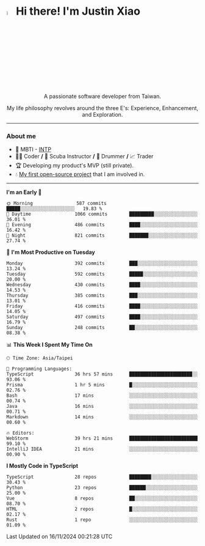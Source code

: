 # <img src="https://media.giphy.com/media/hvRJCLFzcasrR4ia7z/giphy.gif" width="5%">Hi there! I'm Justin Xiao
<p align="center">A passionate software developer from Taiwan.  </p>
<p align="center">My life philosophy revolves around the three E's: Experience, Enhancement, and Exploration.</p>

---
### About me
- 👀 MBTI - [INTP](https://www.16personalities.com/intp-personality)
- 👨‍💻 Coder **/** 🤿 Scuba Instructor **/** 🥁 Drummer **/** 📈 Trader
- 🏆 Developing my product's MVP (still private).
- 💧 [My first open-source project](https://github.com/Game-as-a-Service/Game-Lobby-Web) that I am involved in.

---
<!--START_SECTION:waka-->
**I'm an Early 🐤** 

```text
🌞 Morning                587 commits         █████░░░░░░░░░░░░░░░░░░░░   19.83 % 
🌆 Daytime                1066 commits        █████████░░░░░░░░░░░░░░░░   36.01 % 
🌃 Evening                486 commits         ████░░░░░░░░░░░░░░░░░░░░░   16.42 % 
🌙 Night                  821 commits         ███████░░░░░░░░░░░░░░░░░░   27.74 % 
```
📅 **I'm Most Productive on Tuesday** 

```text
Monday                   392 commits         ███░░░░░░░░░░░░░░░░░░░░░░   13.24 % 
Tuesday                  592 commits         █████░░░░░░░░░░░░░░░░░░░░   20.00 % 
Wednesday                430 commits         ████░░░░░░░░░░░░░░░░░░░░░   14.53 % 
Thursday                 385 commits         ███░░░░░░░░░░░░░░░░░░░░░░   13.01 % 
Friday                   416 commits         ████░░░░░░░░░░░░░░░░░░░░░   14.05 % 
Saturday                 497 commits         ████░░░░░░░░░░░░░░░░░░░░░   16.79 % 
Sunday                   248 commits         ██░░░░░░░░░░░░░░░░░░░░░░░   08.38 % 
```


📊 **This Week I Spent My Time On** 

```text
🕑︎ Time Zone: Asia/Taipei

💬 Programming Languages: 
TypeScript               36 hrs 57 mins      ███████████████████████░░   93.06 % 
Prisma                   1 hr 5 mins         █░░░░░░░░░░░░░░░░░░░░░░░░   02.76 % 
Bash                     17 mins             ░░░░░░░░░░░░░░░░░░░░░░░░░   00.74 % 
Java                     16 mins             ░░░░░░░░░░░░░░░░░░░░░░░░░   00.71 % 
Markdown                 14 mins             ░░░░░░░░░░░░░░░░░░░░░░░░░   00.60 % 

🔥 Editors: 
WebStorm                 39 hrs 21 mins      █████████████████████████   99.10 % 
IntelliJ IDEA            21 mins             ░░░░░░░░░░░░░░░░░░░░░░░░░   00.90 % 
```

**I Mostly Code in TypeScript** 

```text
TypeScript               28 repos            ████████░░░░░░░░░░░░░░░░░   30.43 % 
Python                   23 repos            ██████░░░░░░░░░░░░░░░░░░░   25.00 % 
Vue                      8 repos             ██░░░░░░░░░░░░░░░░░░░░░░░   08.70 % 
HTML                     2 repos             █░░░░░░░░░░░░░░░░░░░░░░░░   02.17 % 
Rust                     1 repo              ░░░░░░░░░░░░░░░░░░░░░░░░░   01.09 % 
```




 Last Updated on 16/11/2024 00:21:28 UTC
<!--END_SECTION:waka-->
